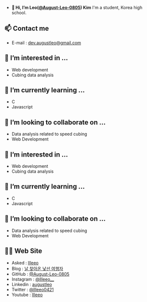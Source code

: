 - **👋 Hi, I’m Leo([@August-Leo-0805](https://github.com/August-Leo-0805)) Kim**
I'm a student, Korea high school.

## **📫 Contact me**
- E-mail : dev.augustleo@gmail.com

## **👀 I’m interested in ...**
- Web development
- Cubing data analysis

## **🌱 I’m currently learning ...**
- C
- Javascript

## **💞️ I’m looking to collaborate on ...**
- Data analysis related to speed cubing
- Web Development

## **👀 I’m interested in ...**
- Web development
- Cubing data analysis

## **🌱 I’m currently learning ...**
- C
- Javascript

## **💞️ I’m looking to collaborate on ...**
- Data analysis related to speed cubing
- Web Development

## **🧑‍💻 Web Site**
- Asked : [llleeo](https://asked.kr/llleeo)
- Blog : [날 찾아온 낯선 여행자](https://llleeo0421.tistory.com)
- GitHub : [@August-Leo-0805](https://github.com/August-Leo-0805)
- Instagram : [@llleeo__](https://instagram.com/llleeo__)
- Linkedin : [augustleo](https://www.linkedin.com/in/augustleo/)
- Twitter : [@llleeo0421](https://twitter.com/llleeo0421)
- Youtube : [llleeo](https://www.youtube.com/channel/UCoHALWM5iYLzsrytWGbNCxg)

<!---
August-Leo-0805/August-Leo-0805 is a ✨ special ✨ repository because its `README.md` (this file) appears on your GitHub profile.
You can click the Preview link to take a look at your changes.
--->
